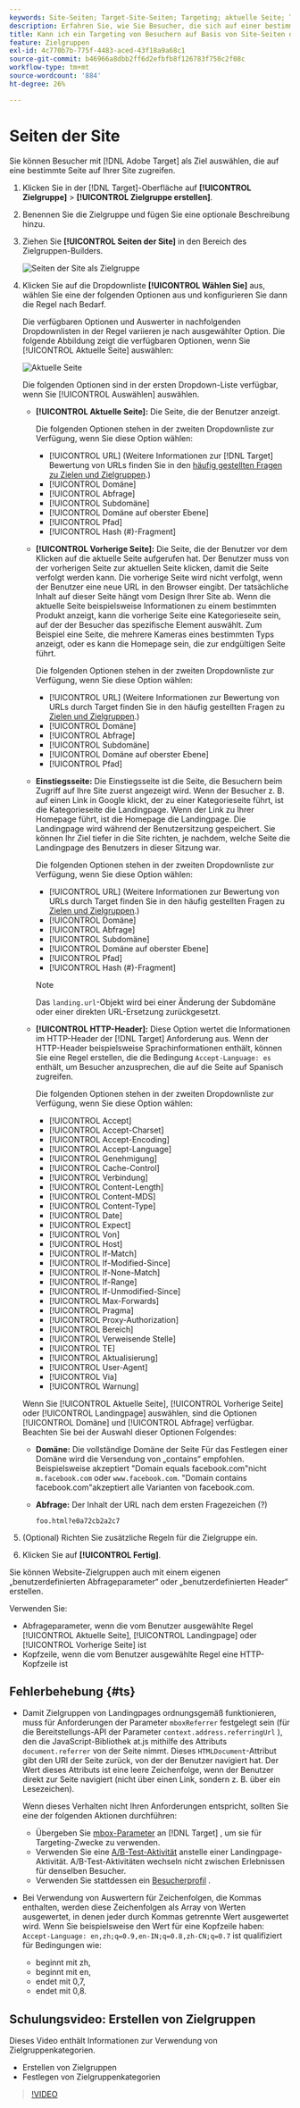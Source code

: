 ```yaml
---
keywords: Site-Seiten; Target-Site-Seiten; Targeting; aktuelle Seite; Targeting der aktuellen Seite; vorherige Seite; Targeting der vorherigen Seite; Landingpage; Target-Landingpage; HTTP-Kopfzeile
description: Erfahren Sie, wie Sie Besucher, die sich auf einer bestimmten Seite Ihrer Site befinden, mit  [!DNL Adobe Target] als Ziel auswählen.
title: Kann ich ein Targeting von Besuchern auf Basis von Site-Seiten durchführen?
feature: Zielgruppen
exl-id: 4c770b7b-775f-4483-aced-43f18a9a68c1
source-git-commit: b46966a8dbb2ff6d2efbfb8f126783f750c2f08c
workflow-type: tm+mt
source-wordcount: '884'
ht-degree: 26%

---
```


# Seiten der Site

Sie können Besucher mit [!DNL Adobe Target] als Ziel auswählen, die auf eine bestimmte Seite auf Ihrer Site zugreifen.

1. Klicken Sie in der [!DNL Target]-Oberfläche auf **[!UICONTROL Zielgruppe]** > **[!UICONTROL Zielgruppe erstellen]**.
1. Benennen Sie die Zielgruppe und fügen Sie eine optionale Beschreibung hinzu.
1. Ziehen Sie **[!UICONTROL Seiten der Site]** in den Bereich des Zielgruppen-Builders.

   ![Seiten der Site als Zielgruppe](assets/target_site_pages.png)

1. Klicken Sie auf die Dropdownliste **[!UICONTROL Wählen Sie]** aus, wählen Sie eine der folgenden Optionen aus und konfigurieren Sie dann die Regel nach Bedarf.

   Die verfügbaren Optionen und Auswerter in nachfolgenden Dropdownlisten in der Regel variieren je nach ausgewählter Option. Die folgende Abbildung zeigt die verfügbaren Optionen, wenn Sie [!UICONTROL Aktuelle Seite] auswählen:

   ![Aktuelle Seite](assets/current-page.png)

   Die folgenden Optionen sind in der ersten Dropdown-Liste verfügbar, wenn Sie [!UICONTROL Auswählen] auswählen.

   * **[!UICONTROL Aktuelle Seite]:** Die Seite, die der Benutzer anzeigt.

      Die folgenden Optionen stehen in der zweiten Dropdownliste zur Verfügung, wenn Sie diese Option wählen:

      * [!UICONTROL URL]  (Weitere Informationen zur  [!DNL Target] Bewertung von URLs finden Sie in den  [häufig gestellten Fragen zu Zielen und Zielgruppen](/help/c-target/c-troubleshooting-targets-and-audiences/troubleshooting-targets-and-audiences.md).)
      * [!UICONTROL Domäne]
      * [!UICONTROL Abfrage]
      * [!UICONTROL Subdomäne]
      * [!UICONTROL Domäne auf oberster Ebene]
      * [!UICONTROL Pfad]
      * [!UICONTROL Hash (#)-Fragment]
   * **[!UICONTROL Vorherige Seite]:** Die Seite, die der Benutzer vor dem Klicken auf die aktuelle Seite aufgerufen hat. Der Benutzer muss von der vorherigen Seite zur aktuellen Seite klicken, damit die Seite verfolgt werden kann. Die vorherige Seite wird nicht verfolgt, wenn der Benutzer eine neue URL in den Browser eingibt. Der tatsächliche Inhalt auf dieser Seite hängt vom Design Ihrer Site ab. Wenn die aktuelle Seite beispielsweise Informationen zu einem bestimmten Produkt anzeigt, kann die vorherige Seite eine Kategorieseite sein, auf der der Besucher das spezifische Element auswählt. Zum Beispiel eine Seite, die mehrere Kameras eines bestimmten Typs anzeigt, oder es kann die Homepage sein, die zur endgültigen Seite führt.

      Die folgenden Optionen stehen in der zweiten Dropdownliste zur Verfügung, wenn Sie diese Option wählen:

      * [!UICONTROL URL]  (Weitere Informationen zur Bewertung von URLs durch Target finden Sie in den häufig gestellten Fragen zu  [Zielen und Zielgruppen](/help/c-target/c-troubleshooting-targets-and-audiences/troubleshooting-targets-and-audiences.md).)
      * [!UICONTROL Domäne]
      * [!UICONTROL Abfrage]
      * [!UICONTROL Subdomäne]
      * [!UICONTROL Domäne auf oberster Ebene]
      * [!UICONTROL Pfad]
   * **Einstiegsseite:** Die Einstiegsseite ist die Seite, die Besuchern beim Zugriff auf Ihre Site zuerst angezeigt wird. Wenn der Besucher z. B. auf einen Link in Google klickt, der zu einer Kategorieseite führt, ist die Kategorieseite die Landingpage. Wenn der Link zu Ihrer Homepage führt, ist die Homepage die Landingpage. Die Landingpage wird während der Benutzersitzung gespeichert. Sie können Ihr Ziel tiefer in die Site richten, je nachdem, welche Seite die Landingpage des Benutzers in dieser Sitzung war.

      Die folgenden Optionen stehen in der zweiten Dropdownliste zur Verfügung, wenn Sie diese Option wählen:

      * [!UICONTROL URL]  (Weitere Informationen zur Bewertung von URLs durch Target finden Sie in den häufig gestellten Fragen zu  [Zielen und Zielgruppen](/help/c-target/c-troubleshooting-targets-and-audiences/troubleshooting-targets-and-audiences.md).)
      * [!UICONTROL Domäne]
      * [!UICONTROL Abfrage]
      * [!UICONTROL Subdomäne]
      * [!UICONTROL Domäne auf oberster Ebene]
      * [!UICONTROL Pfad]
      * [!UICONTROL Hash (#)-Fragment]

      >[!NOTE]
      >
      >Das `landing.url`-Objekt wird bei einer Änderung der Subdomäne oder einer direkten URL-Ersetzung zurückgesetzt.

   * **[!UICONTROL HTTP-Header]:** Diese Option wertet die Informationen im HTTP-Header der  [!DNL Target] Anforderung aus. Wenn der HTTP-Header beispielsweise Sprachinformationen enthält, können Sie eine Regel erstellen, die die Bedingung `Accept-Language: es` enthält, um Besucher anzusprechen, die auf die Seite auf Spanisch zugreifen.

      Die folgenden Optionen stehen in der zweiten Dropdownliste zur Verfügung, wenn Sie diese Option wählen:

      * [!UICONTROL Accept]
      * [!UICONTROL Accept-Charset]
      * [!UICONTROL Accept-Encoding]
      * [!UICONTROL Accept-Language]
      * [!UICONTROL Genehmigung]
      * [!UICONTROL Cache-Control]
      * [!UICONTROL Verbindung]
      * [!UICONTROL Content-Length]
      * [!UICONTROL Content-MDS]
      * [!UICONTROL Content-Type]
      * [!UICONTROL Date]
      * [!UICONTROL Expect]
      * [!UICONTROL Von]
      * [!UICONTROL Host]
      * [!UICONTROL If-Match]
      * [!UICONTROL If-Modified-Since]
      * [!UICONTROL If-None-Match]
      * [!UICONTROL If-Range]
      * [!UICONTROL If-Unmodified-Since]
      * [!UICONTROL Max-Forwards]
      * [!UICONTROL Pragma]
      * [!UICONTROL Proxy-Authorization]
      * [!UICONTROL Bereich]
      * [!UICONTROL Verweisende Stelle]
      * [!UICONTROL TE]
      * [!UICONTROL Aktualisierung]
      * [!UICONTROL User-Agent]
      * [!UICONTROL Via]
      * [!UICONTROL Warnung]

   Wenn Sie [!UICONTROL Aktuelle Seite], [!UICONTROL Vorherige Seite] oder [!UICONTROL Landingpage] auswählen, sind die Optionen [!UICONTROL Domäne] und [!UICONTROL Abfrage] verfügbar. Beachten Sie bei der Auswahl dieser Optionen Folgendes:

   * **Domäne:** Die vollständige Domäne der Seite Für das Festlegen einer Domäne wird die Versendung von „contains“ empfohlen. Beispielsweise akzeptiert &quot;Domain equals facebook.com&quot;nicht `m.facebook.com` oder `www.facebook.com`. &quot;Domain contains facebook.com&quot;akzeptiert alle Varianten von facebook.com.
   * **Abfrage:** Der Inhalt der URL nach dem ersten Fragezeichen (?) 

      `foo.html?e0a72cb2a2c7`





1. (Optional) Richten Sie zusätzliche Regeln für die Zielgruppe ein.
1. Klicken Sie auf **[!UICONTROL Fertig]**.

Sie können Website-Zielgruppen auch mit einem eigenen „benutzerdefinierten Abfrageparameter“ oder „benutzerdefinierten Header“ erstellen.

Verwenden Sie:

* Abfrageparameter, wenn die vom Benutzer ausgewählte Regel [!UICONTROL Aktuelle Seite], [!UICONTROL Landingpage] oder [!UICONTROL Vorherige Seite] ist
* Kopfzeile, wenn die vom Benutzer ausgewählte Regel eine HTTP-Kopfzeile ist

## Fehlerbehebung {#ts}

* Damit Zielgruppen von Landingpages ordnungsgemäß funktionieren, muss für Anforderungen der Parameter `mboxReferrer` festgelegt sein (für die Bereitstellungs-API der Parameter `context.address.referringUrl` ), den die JavaScript-Bibliothek at.js mithilfe des Attributs `document.referrer` von der Seite nimmt. Dieses `HTMLDocument`-Attribut gibt den URI der Seite zurück, von der der Benutzer navigiert hat. Der Wert dieses Attributs ist eine leere Zeichenfolge, wenn der Benutzer direkt zur Seite navigiert (nicht über einen Link, sondern z. B. über ein Lesezeichen).

   Wenn dieses Verhalten nicht Ihren Anforderungen entspricht, sollten Sie eine der folgenden Aktionen durchführen:

   * Übergeben Sie [mbox-Parameter](/help/c-implementing-target/c-implementing-target-for-client-side-web/t-mbox-download/c-understanding-global-mbox/pass-parameters-to-global-mbox.md) an [!DNL Target] , um sie für Targeting-Zwecke zu verwenden.
   * Verwenden Sie eine [A/B-Test-Aktivität](/help/c-activities/t-test-ab/test-ab.md) anstelle einer Landingpage-Aktivität. A/B-Test-Aktivitäten wechseln nicht zwischen Erlebnissen für denselben Besucher.
   * Verwenden Sie stattdessen ein [Besucherprofil](/help/c-target/c-audiences/c-target-rules/visitor-profile.md) .

* Bei Verwendung von Auswertern für Zeichenfolgen, die Kommas enthalten, werden diese Zeichenfolgen als Array von Werten ausgewertet, in denen jeder durch Kommas getrennte Wert ausgewertet wird. Wenn Sie beispielsweise den Wert für eine Kopfzeile haben: `Accept-Language: en,zh;q=0.9,en-IN;q=0.8,zh-CN;q=0.7` ist qualifiziert für Bedingungen wie:
   * beginnt mit zh,
   * beginnt mit en,
   * endet mit 0,7,
   * endet mit 0,8.

## Schulungsvideo: Erstellen von Zielgruppen

Dieses Video enthält Informationen zur Verwendung von Zielgruppenkategorien.

* Erstellen von Zielgruppen
* Festlegen von Zielgruppenkategorien

>[!VIDEO](https://video.tv.adobe.com/v/17392)
